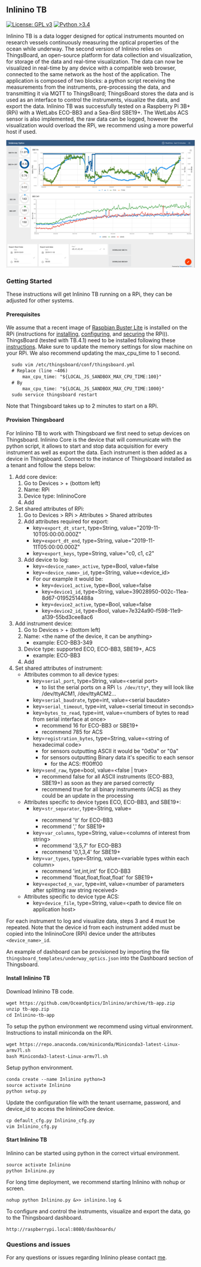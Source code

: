 Inlinino TB
-----------
[![License: GPL v3](https://img.shields.io/badge/License-GPLv3-blue.svg)](https://www.gnu.org/licenses/gpl-3.0)
[![Python >3.4](https://img.shields.io/badge/Python->3.4-blue.svg)](https://www.python.org/downloads/)

Inlinino TB is a data logger designed for optical instruments mounted on research vessels continuously measuring the optical properties of the ocean while underway. The second version of Inlinino relies on ThingsBoard, an open-source platform for data collection and visualization, for storage of the data and real-time visualization. The data can now be visualized in real-time by any device with a compatible web browser, connected to the same network as the host of the application. The application is composed of two blocks: a python script receiving the measurements from the instruments, pre-processing the data, and transmitting it via MQTT to ThingsBoard; ThingsBoard stores the data and is used as an interface to control the instruments, visualize the data, and export the data. Inlinino TB was successfully tested on a Raspberry Pi 3B+ (RPi) with a WetLabs ECO-BB3 and a Sea-Bird SBE19+. The WetLabs ACS sensor is also implemented, the raw data can be logged, however the visualization would overload the RPi, we recommend using a more powerful host if used.

![](docs/screenshots/Thingsboard_dashboard.png)

### Getting Started
These instructions will get Inlinino TB running on a RPi, they can be adjusted for other systems.

#### Prerequisites
We assume that a recent image of [Raspbian Buster Lite](https://www.raspberrypi.org/downloads/raspbian/) is installed on the RPi (instructions for [installing](https://www.raspberrypi.org/documentation/installation/installing-images/README.md), [configuring](https://www.raspberrypi.org/documentation/configuration/raspi-config.md), and [securing](https://www.raspberrypi.org/documentation/configuration/security.md) the RPi)). ThingsBoard (tested with TB.4.1) need to be installed following these [instructions](https://thingsboard.io/docs/user-guide/install/rpi/). Make sure to update the memory settings for slow machine on your RPi. We also recommend updating the max_cpu_time to 1 second.

      sudo vim /etc/thingsboard/conf/thingsboard.yml
      # Replace (line ~406)
          max_cpu_time: "${LOCAL_JS_SANDBOX_MAX_CPU_TIME:100}"
      # By
          max_cpu_time: "${LOCAL_JS_SANDBOX_MAX_CPU_TIME:1000}"
      sudo service thingsboard restart
      
Note that Thingsboard takes up to 2 minutes to start on a RPi.

#### Provision Thingsboard
For Inlinino TB to work with Thingsboard we first need to setup devices on Thingsboard. Inlinino Core is the device that will communicate with the python script, it allows to start and stop data acquisition for every instrument as well as export the data. Each instrument is then added as a device in Thingsboard. Connect to the instance of Thingsboard installed as a tenant and follow the steps below:

1. Add core device:
    1. Go to Devices > + (bottom left)
    2. Name: RPi
    3. Device type: InlininoCore
    4. Add
2. Set shared attributes of RPi:
    1. Go to Devices > RPi > Attributes > Shared attributes
    2. Add attributes required for export:
        + key=`export_dt_start`, type=String, value="2019-11-10T05:00:00.000Z"
        + key=`export_dt_end`, type=String, value="2019-11-11T05:00:00.000Z"
        + key=`export_keys`, type=String, value="c0, c1, c2"
    3. Add device to log:
        + key=`<device_name>_active`, type=Bool, value=false
        + key=`<device_name>_id`, type=String, value=<device_id>
        + For our example it would be:
            + key=`device1_active`, type=Bool, value=false
            + key=`device1_id`, type=String, value=39028950-002c-11ea-8d67-01952514488a
            + key=`device2_active`, type=Bool, value=false
            + key=`device2_id`, type=Bool, value=7e324a90-f598-11e9-a139-55bd3cee8ac6
3. Add instrument device:
    1. Go to Devices > + (bottom left)
    2. Name: <the name of the device, it can be anything>
        + example: ECO-BB3-349
    3. Device type: supported ECO, ECO-BB3, SBE19+, ACS
        + example: ECO-BB3
    4. Add
4. Set shared attributes of instrument:
    + Attributes common to all device types:
        + key=`serial_port`, type=String, value=\<serial port>
            + to list the serial ports on a RPi `ls /dev/tty*`, they will look like /dev/ttyACM1, /dev/ttyACM2...
        + key=`serial_baudrate`, type=int, value=\<serial baudate>
        + key=`serial_timeout`, type=int, value=\<serial timeout in seconds>
        + key=`bytes_to_read`, type=int, value=\<numbers of bytes to read from serial interface at once>
            + recommend 16 for ECO-BB3 or SBE19+
            + recommend 785 for ACS 
        + key=`registration_bytes`, type=String, value=\<string of hexadecimal code>
            + for sensors outputting ASCII it would be "0d0a" or "0a"
            + for sensors outputting Binary data it's specific to each sensor
                + for the ACS: ff00ff00
        + key=`send_raw`, type=bool, value=\<false | true>
            + recommend false for all ASCII instruments (ECO-BB3, SBE19+) as soon as they are parsed correctly
            + recommend true for all binary instruments (ACS) as they could be an update in the processing
    + Attributes specific to device types ECO, ECO-BB3, and SBE19+:
        + key=`str_separator`, type=String, value=<separator to split string received from instrument>
            + recommend '\t' for ECO-BB3
            + recommend ',' for SBE19+
        + key=`var_columns`, type=String, value=\<columns of interest from string>
            + recommend '3,5,7' for ECO-BB3
            + recommend '0,1,3,4' for SBE19+
        + key=`var_types`, type=String, value=\<variable types within each column>
            + recommend 'int,int,int' for ECO-BB3
            + recommend 'float,float,float,float' for SBE19+
        + key=`expected_n_var`, type=int, value=\<number of parameters after splitting raw string received>
    + Attributes specific to device type ACS: 
        + key=`device_file`, type=String, value=\<path to device file on application host>

For each instrument to log and visualize data, steps 3 and 4 must be repeated. Note that the device id from each instrument added must be copied into the InlininoCore (RPi) device under the attributes `<device_name>_id`. 

An example of dashboard can be provisioned by importing the file `thingsboard_templates/underway_optics.json` into the Dashboard section of Thingsboard.

#### Install Inlinino TB
Download Inlinino TB code.
 
    wget https://github.com/OceanOptics/Inlinino/archive/tb-app.zip
    unzip tb-app.zip
    cd Inlinino-tb-app
 
To setup the python environment we recommend using virtual environment. Instructions to install miniconda on the RPi.

    wget https://repo.anaconda.com/miniconda/Miniconda3-latest-Linux-armv7l.sh
    bash Miniconda3-latest-Linux-armv7l.sh
    
Setup python environment.

    conda create --name Inlinino python=3
    source activate Inlinino
    python setup.py
    
Update the configuration file with the tenant username, password, and device_id to access the InlininoCore device. 

    cp default_cfg.py Inlinino_cfg.py
    vim Inlinino_cfg.py

#### Start Inlinino TB
Inlinino can be started using python in the correct virtual environment.

    source activate Inlinino
    python Inlinino.py

For long time deployment, we recommend starting Inlinino with nohup or screen.

    nohup python Inlinino.py &>> inlinino.log &

To configure and control the instruments, visualize and export the data, go to the Thingsboard dashboard. 

    http://raspberrypi.local:8080/dashboards/

### Questions and issues
For any questions or issues regarding Inlinino please contact [me](mailto:nils.haentjens+inlinino@maine.edu).
